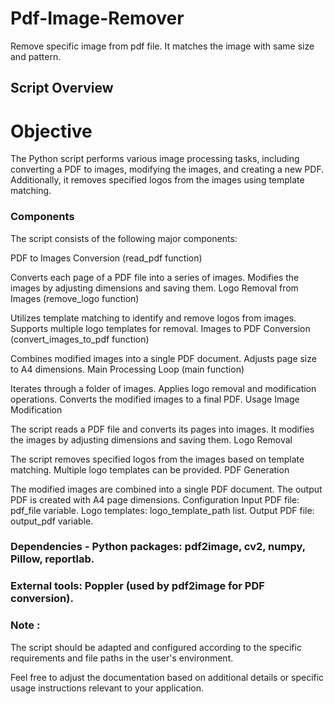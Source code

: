 # Pdf-Image-Remover
Remove specific image from pdf file. It matches the image with same size and pattern.

## Script Overview
# Objective
The Python script performs various image processing tasks, including converting a PDF to images, modifying the images, and creating a new PDF. Additionally, it removes specified logos from the images using template matching.

### Components
The script consists of the following major components:

PDF to Images Conversion (read_pdf function)

Converts each page of a PDF file into a series of images.
Modifies the images by adjusting dimensions and saving them.
Logo Removal from Images (remove_logo function)

Utilizes template matching to identify and remove logos from images.
Supports multiple logo templates for removal.
Images to PDF Conversion (convert_images_to_pdf function)

Combines modified images into a single PDF document.
Adjusts page size to A4 dimensions.
Main Processing Loop (main function)

Iterates through a folder of images.
Applies logo removal and modification operations.
Converts the modified images to a final PDF.
Usage
Image Modification

The script reads a PDF file and converts its pages into images.
It modifies the images by adjusting dimensions and saving them.
Logo Removal

The script removes specified logos from the images based on template matching.
Multiple logo templates can be provided.
PDF Generation

The modified images are combined into a single PDF document.
The output PDF is created with A4 page dimensions.
Configuration
Input PDF file: pdf_file variable.
Logo templates: logo_template_path list.
Output PDF file: output_pdf variable.

### Dependencies - Python packages: pdf2image, cv2, numpy, Pillow, reportlab.

### External tools: Poppler (used by pdf2image for PDF conversion).

### Note : 
  The script should be adapted and configured according to the specific requirements and file paths in the user's environment.

Feel free to adjust the documentation based on additional details or specific usage instructions relevant to your application.

